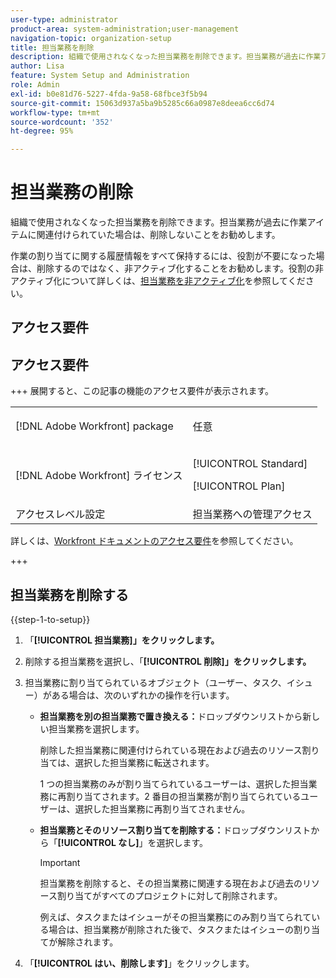 ```yaml
---
user-type: administrator
product-area: system-administration;user-management
navigation-topic: organization-setup
title: 担当業務を削除
description: 組織で使用されなくなった担当業務を削除できます。担当業務が過去に作業アイテムに関連付けられていた場合は、削除しないことをお勧めします。作業の割り当てに関する履歴情報をすべて保持するには、役割が不要になった場合は、削除するのではなく、非アクティブ化することをお勧めします。役割の非アクティブ化について詳しくは、担当業務の非アクティブ化を参照してください。
author: Lisa
feature: System Setup and Administration
role: Admin
exl-id: b0e81d76-5227-4fda-9a58-68fbce3f5b94
source-git-commit: 15063d937a5ba9b5285c66a0987e8deea6cc6d74
workflow-type: tm+mt
source-wordcount: '352'
ht-degree: 95%

---
```


# 担当業務の削除

組織で使用されなくなった担当業務を削除できます。担当業務が過去に作業アイテムに関連付けられていた場合は、削除しないことをお勧めします。

作業の割り当てに関する履歴情報をすべて保持するには、役割が不要になった場合は、削除するのではなく、非アクティブ化することをお勧めします。役割の非アクティブ化について詳しくは、[担当業務を非アクティブ化](../../../administration-and-setup/set-up-workfront/organizational-setup/deactivate-job-roles.md)を参照してください。

## アクセス要件

## アクセス要件

+++ 展開すると、この記事の機能のアクセス要件が表示されます。

<table style="table-layout:auto"> 
 <col> 
 <col> 
 <tbody> 
  <tr> 
   <td>[!DNL Adobe Workfront] package</td> 
   <td><p>任意</p></td> 
  </tr> 
  <tr> 
   <td>[!DNL Adobe Workfront] ライセンス</td> 
   <td><p>[!UICONTROL Standard]</p>
       <p>[!UICONTROL Plan]</p></td>
  </tr> 
  <tr> 
   <td>アクセスレベル設定</td> 
   <td>担当業務への管理アクセス</td>
  </tr> 
 </tbody> 
</table>

詳しくは、[Workfront ドキュメントのアクセス要件](/help/quicksilver/administration-and-setup/add-users/access-levels-and-object-permissions/access-level-requirements-in-documentation.md)を参照してください。

+++

## 担当業務を削除する

<!--
<p data-mc-conditions="QuicksilverOrClassic.Draft mode">(NOTE: this moved from create and manage job roles)</p>
-->

{{step-1-to-setup}}

1. 「**[!UICONTROL 担当業務]」をクリックします。**
1. 削除する担当業務を選択し、「**[!UICONTROL 削除]」をクリックします。**
1. 担当業務に割り当てられているオブジェクト（ユーザー、タスク、イシュー）がある場合は、次のいずれかの操作を行います。

   * **担当業務を別の担当業務で置き換える：**&#x200B;ドロップダウンリストから新しい担当業務を選択します。

     削除した担当業務に関連付けられている現在および過去のリソース割り当ては、選択した担当業務に転送されます。

     1 つの担当業務のみが割り当てられているユーザーは、選択した担当業務に再割り当てされます。2 番目の担当業務が割り当てられているユーザーは、選択した担当業務に再割り当てされません。

   * **担当業務とそのリソース割り当てを削除する：**&#x200B;ドロップダウンリストから「**[!UICONTROL なし]**」を選択します。

     >[!IMPORTANT]
     >
     >担当業務を削除すると、その担当業務に関連する現在および過去のリソース割り当てがすべてのプロジェクトに対して削除されます。

     例えば、タスクまたはイシューがその担当業務にのみ割り当てられている場合は、担当業務が削除された後で、タスクまたはイシューの割り当てが解除されます。

1. 「**[!UICONTROL はい、削除します]**」をクリックします。
